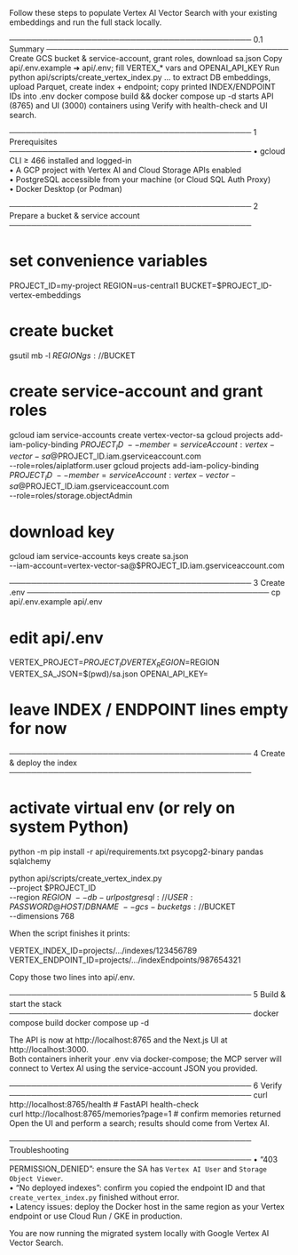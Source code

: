 Follow these steps to populate Vertex AI Vector Search with your existing embeddings and run the full stack locally.


────────────────────────────────────────────
0.1 Summary
────────────────────────────────────────────
Create GCS bucket & service-account, grant roles, download sa.json
Copy api/.env.example ➜ api/.env; fill VERTEX_* vars and OPENAI_API_KEY
Run python api/scripts/create_vertex_index.py … to extract DB embeddings, upload Parquet, create index + endpoint; copy printed INDEX/ENDPOINT IDs into .env
docker compose build && docker compose up -d starts API (8765) and UI (3000) containers using 
Verify with health-check and UI search.


────────────────────────────────────────────
1  Prerequisites
────────────────────────────────────────────
• gcloud CLI ≥ 466 installed and logged-in  
• A GCP project with Vertex AI and Cloud Storage APIs enabled  
• PostgreSQL accessible from your machine (or Cloud SQL Auth Proxy)  
• Docker Desktop (or Podman)  

────────────────────────────────────────────
2  Prepare a bucket & service account
────────────────────────────────────────────
# set convenience variables
PROJECT_ID=my-project
REGION=us-central1
BUCKET=$PROJECT_ID-vertex-embeddings

# create bucket
gsutil mb -l $REGION gs://$BUCKET

# create service-account and grant roles
gcloud iam service-accounts create vertex-vector-sa
gcloud projects add-iam-policy-binding $PROJECT_ID \
  --member=serviceAccount:vertex-vector-sa@$PROJECT_ID.iam.gserviceaccount.com \
  --role=roles/aiplatform.user
gcloud projects add-iam-policy-binding $PROJECT_ID \
  --member=serviceAccount:vertex-vector-sa@$PROJECT_ID.iam.gserviceaccount.com \
  --role=roles/storage.objectAdmin

# download key
gcloud iam service-accounts keys create sa.json \
  --iam-account=vertex-vector-sa@$PROJECT_ID.iam.gserviceaccount.com

────────────────────────────────────────────
3  Create .env
────────────────────────────────────────────
cp api/.env.example api/.env
# edit api/.env
VERTEX_PROJECT=$PROJECT_ID
VERTEX_REGION=$REGION
VERTEX_SA_JSON=$(pwd)/sa.json
OPENAI_API_KEY=<your key>
# leave INDEX / ENDPOINT lines empty for now

────────────────────────────────────────────
4  Create & deploy the index
────────────────────────────────────────────
# activate virtual env (or rely on system Python)
python -m pip install -r api/requirements.txt psycopg2-binary pandas sqlalchemy

python api/scripts/create_vertex_index.py \
  --project $PROJECT_ID \
  --region  $REGION \
  --db-url  postgresql://USER:PASSWORD@HOST/DBNAME \
  --gcs-bucket gs://$BUCKET \
  --dimensions 768

When the script finishes it prints:

VERTEX_INDEX_ID=projects/.../indexes/123456789
VERTEX_ENDPOINT_ID=projects/.../indexEndpoints/987654321

Copy those two lines into api/.env.

────────────────────────────────────────────
5  Build & start the stack
────────────────────────────────────────────
docker compose build
docker compose up -d

The API is now at http://localhost:8765 and the Next.js UI at http://localhost:3000.  
Both containers inherit your .env via docker-compose; the MCP server will connect to Vertex AI using the service-account JSON you provided.

────────────────────────────────────────────
6  Verify
────────────────────────────────────────────
curl http://localhost:8765/health            # FastAPI health-check  
curl http://localhost:8765/memories?page=1   # confirm memories returned  
Open the UI and perform a search; results should come from Vertex AI.

────────────────────────────────────────────
Troubleshooting
────────────────────────────────────────────
• “403 PERMISSION_DENIED”: ensure the SA has `Vertex AI User` and `Storage Object Viewer`.  
• “No deployed indexes”: confirm you copied the endpoint ID and that `create_vertex_index.py` finished without error.  
• Latency issues: deploy the Docker host in the same region as your Vertex endpoint or use Cloud Run / GKE in production.

You are now running the migrated system locally with Google Vertex AI Vector Search.
